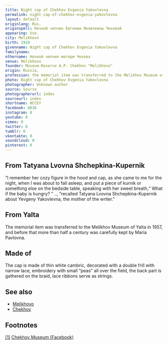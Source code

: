 ```yaml
---
title: Night cap of Chekhov Evgenia Yakovlevna
permalink: night-cap-of-chekhov-evgenia-yakovlevna
layout: default
originlang: Rus.
originspell: Ночной чепчик Евгении Яковлевны Чеховой
appearing: Use.
city: Melikhovo
birth: 1919
givenname: Night cap of Chekhov Evgenia Yakovlevna
familyname:
othername: Ночной чепчик матери Чехова
venue: Melikhovo
founder: Museum-Reserve A.P. Chekhov "Melikhovo"
origin: Russia,
profession: the memorial item was transferred to the Melikhov Museum of Yalta in 1957, and before that more than half a century was carefully kept by Maria Pavlovna
photo: Night cap of Chekhov Evgenia Yakovlevna
photographer: Unknown author
source: Source
photographerurl: index
sourceurl: index
shortname: NCCEY
facebook: 6836
instagram: 0
youtube: 0
vimeo: 0
twitter: 0
tumblr: 0
vkontakte: 0
soundcloud: 0
pinterest: 0
---
```


<!---
To edit top block see
icon "Meta Data"
on right menu
Full edit instructions
indexmod.gq/edit
-->
## From Tatyana Lvovna Shchepkina-Kupernik

“I remember her cozy figure in the hood and cap, as she came to me for the night, when I was about to fall asleep, and put a piece of kurnik or something else on the bedside table, speaking with her sweet breath,“ What if the baby is hungry? ” .., ”recalled Tatyana Lvovna Shchepkina-Kupernik about Yevgeny Yakovlevna, the mother of the writer.”


## From Yalta

The memorial item was transferred to the Melikhov Museum of Yalta in 1957, and before that more than half a century was carefully kept by Maria Pavlovna.

## Made of

The cap is made of thin white cambric, decorated with a double frill with narrow lace, embroidery with small “peas” all over the field, the back part is gathered on the braid, lace ribbons serve as strings.

## See also

+ [Melikhovo](index)
+ [Chekhov](index)

## Footnotes

[[1]](#a1) <span id="f1"></span> [Chekhov Museum  (Facebook)](https://www.facebook.com/chekhovmuseum/)
